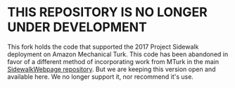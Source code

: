 # THIS REPOSITORY IS NO LONGER UNDER DEVELOPMENT
This fork holds the code that supported the 2017 Project Sidewalk deployment on Amazon Mechanical Turk. This code has been abandoned in favor of a different method of incorporating work from MTurk in the main [SidewalkWebpage repository](https://github.com/ProjectSidewalk/SidewalkWebpage). But we are keeping this version open and available here. We no longer support it, nor recommend it's use.
